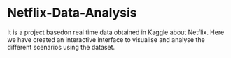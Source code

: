 # Netflix-Data-Analysis
It is a project basedon real time data obtained in Kaggle about Netflix. Here we have created an interactive interface to visualise and analyse the different scenarios using the dataset.
